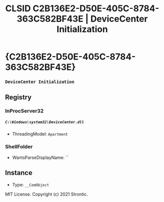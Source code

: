 ﻿---
title: "CLSID C2B136E2-D50E-405C-8784-363C582BF43E | DeviceCenter Initialization"
excerpt: What is COM-Object CLSID C2B136E2-D50E-405C-8784-363C582BF43E?
---

# {C2B136E2-D50E-405C-8784-363C582BF43E}

### `DeviceCenter Initialization`

## Registry


### InProcServer32

##### `C:\Windows\system32\DeviceCenter.dll`
* ThreadingModel: `Apartment`

### ShellFolder

* WantsParseDisplayName: ``

## Instance

* Type: `__ComObject`

MIT License. Copyright (c) 2021 Strontic.


